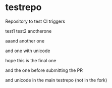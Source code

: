 # testrepo
Repository to test CI triggers

test1
test2
anotherone

aaand another one

and one with unicode

hope this is the final one

and the one before submitting the PR

and unicode in the main testrepo (not in the fork)
